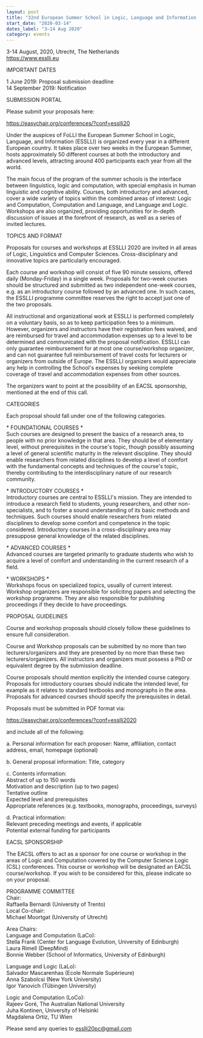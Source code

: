 ```yaml
---
layout: post
title: "32nd European Summer School in Logic, Language and Information – ESSLLI 2020"
start_date: "2020-03-14"
dates_label: "3–14 Aug 2020"
category: events
---
```

3-14 August, 2020, Utrecht, The Netherlands  
<https://www.esslli.eu>

IMPORTANT DATES

1 June 2019: Proposal submission deadline  
14 September 2019: Notification

SUBMISSION PORTAL

Please submit your proposals here:

<https://easychair.org/conferences/?conf=esslli20>

Under the auspices of FoLLI the European Summer School in Logic, Language, and
Information (ESSLLI) is organized every year in a different European country. It
takes place over two weeks in the European Summer, hosts approximately 50
different courses at both the introductory and advanced levels, attracting
around 400 participants each year from all the world.

The main focus of the program of the summer schools is the interface between
linguistics, logic and computation, with special emphasis in human linguistic
and cognitive ability. Courses, both introductory and advanced, cover a wide
variety of topics within the combined areas of interest: Logic and Computation,
Computation and Language, and Language and Logic. Workshops are also organized,
providing opportunities for in-depth discussion of issues at the forefront of
research, as well as a series of invited lectures.

TOPICS AND FORMAT

Proposals for courses and workshops at ESSLLI 2020 are invited in all
areas of Logic, Linguistics and Computer Sciences. Cross-disciplinary
and innovative topics are particularly encouraged.

Each course and workshop will consist of five 90 minute sessions,
offered daily (Monday-Friday) in a single week. Proposals for two-week
courses should be structured and submitted as two independent one-week
courses, e.g. as an introductory course followed by an advanced one.
In such cases, the ESSLLI programme committee reserves the right to
accept just one of the two proposals.

All instructional and organizational work at ESSLLI is performed
completely on a voluntary basis, so as to keep participation fees to a
minimum. However, organizers and instructors have their registration
fees waived, and are reimbursed for travel and accommodation expenses
up to a level to be determined and communicated with the proposal
notification. ESSLLI can only guarantee reimbursement for at most one
course/workshop organizer, and can not guarantee full reimbursement of
travel costs for lecturers or organizers from outside of Europe. The
ESSLLI organizers would appreciate any help in controlling the
School's expenses by seeking complete coverage of travel and
accommodation expenses from other sources.

The organizers want to point at the possibility of an EACSL
sponsorship, mentioned at the end of this call.

CATEGORIES

Each proposal should fall under one of the following categories.

\* FOUNDATIONAL COURSES *  
Such courses are designed to present the basics of a research area, to
people with no prior knowledge in that area. They should be of
elementary level, without prerequisites in the course's topic, though
possibly assuming a level of general scientific maturity in the
relevant discipline. They should enable researchers from related
disciplines to develop a level of comfort with the fundamental
concepts and techniques of the course's topic, thereby contributing to
the interdisciplinary nature of our research community.

\* INTRODUCTORY COURSES *  
Introductory courses are central to ESSLLI's mission. They are
intended to introduce a research field to students, young researchers,
and other non-specialists, and to foster a sound understanding of its
basic methods and techniques. Such courses should enable researchers
from related disciplines to develop some comfort and competence in the
topic considered. Introductory courses in a cross-disciplinary area
may presuppose general knowledge of the related disciplines.

\* ADVANCED COURSES *  
Advanced courses are targeted primarily to graduate students who wish
to acquire a level of comfort and understanding in the current
research of a field.

\* WORKSHOPS *  
Workshops focus on specialized topics, usually of current interest.
Workshop organizers are responsible for soliciting papers and
selecting the workshop programme. They are also responsible for
publishing proceedings if they decide to have proceedings.

PROPOSAL GUIDELINES

Course and workshop proposals should closely follow these guidelines to ensure
full consideration.

Course and Workshop proposals can be submitted by no more than two
lecturers/organizers and they are presented by no more than these two
lecturers/organizers. All instructors and organizers must possess a
PhD or equivalent degree by the submission deadline.

Course proposals should mention explicitly the intended course
category. Proposals for introductory courses should indicate the
intended level, for example as it relates to standard textbooks and
monographs in the area. Proposals for advanced courses should specify
the prerequisites in detail.

Proposals must be submitted in PDF format via:

<https://easychair.org/conferences/?conf=esslli2020>

and include all of the following:

a. Personal information for each proposer: Name, affiliation, contact
address, email, homepage (optional)

b. General proposal information: Title, category

c. Contents information:  
Abstract of up to 150 words  
Motivation and description (up to two pages)  
Tentative outline  
Expected level and prerequisites  
Appropriate references (e.g. textbooks, monographs, proceedings, surveys)  

d. Practical information:  
Relevant preceding meetings and events, if applicable  
Potential external funding for participants

EACSL SPONSORSHIP

The EACSL offers to act as a sponsor for one course or workshop in the
areas of Logic and Computation covered by the Computer Science Logic
(CSL) conferences. This course or workshop will be designated an EACSL
course/workshop. If you wish to be considered for this, please
indicate so on your proposal.

PROGRAMME COMMITTEE  
Chair:  
Raffaella Bernardi (University of Trento)  
Local Co-chair:  
Michael Moortgat (University of Utrecht)  

Area Chairs:  
Language and Computation (LaCo):  
Stella Frank (Center for Language Evolution, University of Edinburgh)  
Laura Rimell (DeepMind)  
Bonnie Webber (School of Informatics, University of Edinburgh)  

Language and Logic (LaLo):  
Salvador Mascarenhas (Ecole Normale Supérieure)  
Anna Szabolcsi (New York University)  
Igor Yanovich (Tübingen University)  

Logic and Computation (LoCo):  
Rajeev Goré, The Australian National University  
Juha Kontinen, University of Helsinki  
Magdalena Ortiz, TU Wien  

Please send any queries to <esslli20pc@gmail.com>
